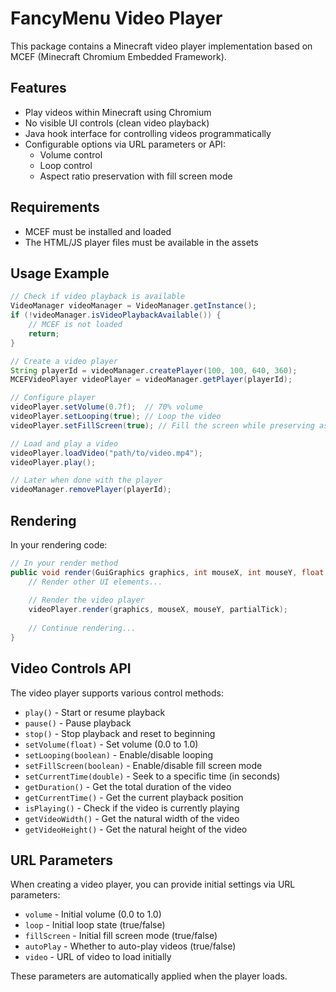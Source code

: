 # FancyMenu Video Player

This package contains a Minecraft video player implementation based on MCEF (Minecraft Chromium Embedded Framework).

## Features

- Play videos within Minecraft using Chromium
- No visible UI controls (clean video playback)
- Java hook interface for controlling videos programmatically
- Configurable options via URL parameters or API:
  - Volume control
  - Loop control
  - Aspect ratio preservation with fill screen mode

## Requirements

- MCEF must be installed and loaded
- The HTML/JS player files must be available in the assets

## Usage Example

```java
// Check if video playback is available
VideoManager videoManager = VideoManager.getInstance();
if (!videoManager.isVideoPlaybackAvailable()) {
    // MCEF is not loaded
    return;
}

// Create a video player
String playerId = videoManager.createPlayer(100, 100, 640, 360);
MCEFVideoPlayer videoPlayer = videoManager.getPlayer(playerId);

// Configure player
videoPlayer.setVolume(0.7f);  // 70% volume
videoPlayer.setLooping(true); // Loop the video
videoPlayer.setFillScreen(true); // Fill the screen while preserving aspect ratio

// Load and play a video
videoPlayer.loadVideo("path/to/video.mp4");
videoPlayer.play();

// Later when done with the player
videoManager.removePlayer(playerId);
```

## Rendering

In your rendering code:

```java
// In your render method
public void render(GuiGraphics graphics, int mouseX, int mouseY, float partialTick) {
    // Render other UI elements...
    
    // Render the video player
    videoPlayer.render(graphics, mouseX, mouseY, partialTick);
    
    // Continue rendering...
}
```

## Video Controls API

The video player supports various control methods:

- `play()` - Start or resume playback
- `pause()` - Pause playback
- `stop()` - Stop playback and reset to beginning
- `setVolume(float)` - Set volume (0.0 to 1.0)
- `setLooping(boolean)` - Enable/disable looping
- `setFillScreen(boolean)` - Enable/disable fill screen mode
- `setCurrentTime(double)` - Seek to a specific time (in seconds)
- `getDuration()` - Get the total duration of the video
- `getCurrentTime()` - Get the current playback position
- `isPlaying()` - Check if the video is currently playing
- `getVideoWidth()` - Get the natural width of the video
- `getVideoHeight()` - Get the natural height of the video

## URL Parameters

When creating a video player, you can provide initial settings via URL parameters:

- `volume` - Initial volume (0.0 to 1.0)
- `loop` - Initial loop state (true/false)
- `fillScreen` - Initial fill screen mode (true/false)
- `autoPlay` - Whether to auto-play videos (true/false)
- `video` - URL of video to load initially

These parameters are automatically applied when the player loads.
